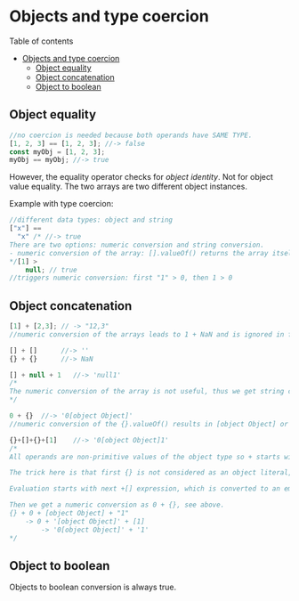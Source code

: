 # Objects and type coercion

Table of contents

- [Objects and type coercion](#objects-and-type-coercion)
  - [Object equality](#object-equality)
  - [Object concatenation](#object-concatenation)
  - [Object to boolean](#object-to-boolean)

## Object equality

```javascript
//no coercion is needed because both operands have SAME TYPE.
[1, 2, 3] == [1, 2, 3]; //-> false
const myObj = [1, 2, 3];
myObj == myObj; //-> true
```

However, the equality operator checks for _object identity_. Not for object value equality. The two arrays are two different object instances.

Example with type coercion:

```javascript
//different data types: object and string
["x"] ==
  "x" /* //-> true
There are two options: numeric conversion and string conversion. 
- numeric conversion of the array: [].valueOf() returns the array itself, NaN. [].toString converts to 'x' and "x" == "x" 
*/[1] >
    null; // true
//triggers numeric conversion: first "1" > 0, then 1 > 0
```

## Object concatenation

```javascript
[1] + [2,3]; // -> "12,3"
//numeric conversion of the arrays leads to 1 + NaN and is ignored in favor of the string conversion: '1' + '2,3' = '12,3'

[] + []		 //-> ''
{} + {}		 //-> NaN

[] + null + 1	//-> 'null1'
/*
The numeric conversion of the array is not useful, thus we get string conversion into an empty string. "" + null + 1 -> concatenation: "null" + 1 -> "null1"
*/

0 + {}	//-> '0[object Object]'
//numeric conversion of the {}.valueOf() results in [object Object] or an object of the constructor Object. Then string conversion and string concatenation.

{}+[]+{}+[1]	//-> '0[object Object]1'
/*
All operands are non-primitive values of the object type so + starts with the leftmost triggering numeric conversion but the value of those objects are the objects themselves and not useful. Thus we get string conversion.

The trick here is that first {} is not considered as an object literal, but rather as a block declaration statement, so it's ignored.

Evaluation starts with next +[] expression, which is converted to an empty string via toString() method: +[]. The + operator now is a unary math operator triggering numeric conversion: +[] -> 0.

Then we get a numeric conversion as 0 + {}, see above.
{} + 0 + [object Object] + "1"
	-> 0 + '[object Object]' + [1]
		-> '0[object Object]' + '1'
*/

```

## Object to boolean

Objects to boolean conversion is always true.
